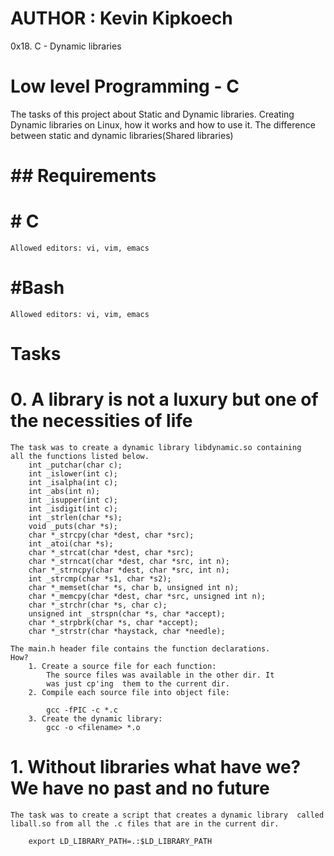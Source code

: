 
# AUTHOR : Kevin Kipkoech

0x18. C - Dynamic libraries
# Low level Programming - C

The tasks of this project about Static and Dynamic libraries. Creating Dynamic libraries on Linux, how it works and how to use it.
The difference between static and dynamic libraries(Shared libraries)

# ## Requirements 
# # C
	Allowed editors: vi, vim, emacs

# #Bash
	Allowed editors: vi, vim, emacs


# Tasks

# 0. A library is not a luxury but one of the necessities of life
	The task was to create a dynamic library libdynamic.so containing 	all the functions listed below.
		int _putchar(char c);
		int _islower(int c);
		int _isalpha(int c);
		int _abs(int n);
		int _isupper(int c);
		int _isdigit(int c);
		int _strlen(char *s);
		void _puts(char *s);
		char *_strcpy(char *dest, char *src);
		int _atoi(char *s);
		char *_strcat(char *dest, char *src);
		char *_strncat(char *dest, char *src, int n);
		char *_strncpy(char *dest, char *src, int n);
		int _strcmp(char *s1, char *s2);
		char *_memset(char *s, char b, unsigned int n);
		char *_memcpy(char *dest, char *src, unsigned int n);
		char *_strchr(char *s, char c);
		unsigned int _strspn(char *s, char *accept);
		char *_strpbrk(char *s, char *accept);
		char *_strstr(char *haystack, char *needle);

	The main.h header file contains the function declarations.
	How?
		1. Create a source file for each function:
			The source files was available in the other dir. It
			was just cp'ing  them to the current dir.
		2. Compile each source file into object file:
			
			gcc -fPIC -c *.c
		3. Create the dynamic library:
			gcc -o <filename> *.o
	
# 1. Without libraries what have we? We have no past and no future
	The task was to create a script that creates a dynamic library 	called liball.so from all the .c files that are in the current dir.
		
		export LD_LIBRARY_PATH=.:$LD_LIBRARY_PATH

